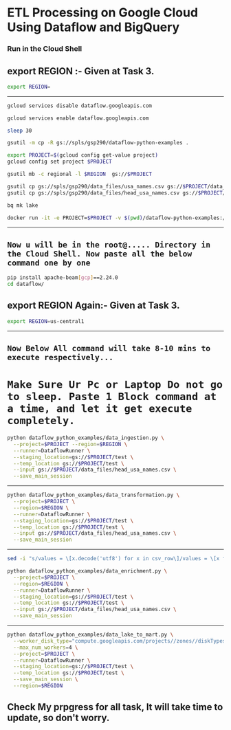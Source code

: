 
# ETL Processing on Google Cloud Using Dataflow and BigQuery

### Run in the Cloud Shell

## export REGION :- Given at Task 3.

```bash
export REGION=
```
---
```bash
gcloud services disable dataflow.googleapis.com

gcloud services enable dataflow.googleapis.com

sleep 30

gsutil -m cp -R gs://spls/gsp290/dataflow-python-examples .

export PROJECT=$(gcloud config get-value project)
gcloud config set project $PROJECT

gsutil mb -c regional -l $REGION  gs://$PROJECT

gsutil cp gs://spls/gsp290/data_files/usa_names.csv gs://$PROJECT/data_files/
gsutil cp gs://spls/gsp290/data_files/head_usa_names.csv gs://$PROJECT/data_files/

bq mk lake

docker run -it -e PROJECT=$PROJECT -v $(pwd)/dataflow-python-examples:/dataflow python:3.7 /bin/bash
```
---
## `Now u will be in the root@..... Directory in the Cloud Shell. Now paste all the below command one by one`

```bash
pip install apache-beam[gcp]==2.24.0
cd dataflow/
```

## export REGION Again:- Given at Task 3.

```bash
export REGION=us-central1
```
---
## `Now Below All command will take 8-10 mins to execute respectively...`
# `Make Sure Ur Pc or Laptop Do not go to sleep. Paste 1 Block command at a time, and let it get execute completely.`
```bash
python dataflow_python_examples/data_ingestion.py \
  --project=$PROJECT --region=$REGION \
  --runner=DataflowRunner \
  --staging_location=gs://$PROJECT/test \
  --temp_location gs://$PROJECT/test \
  --input gs://$PROJECT/data_files/head_usa_names.csv \
  --save_main_session
```
---
```bash
python dataflow_python_examples/data_transformation.py \
  --project=$PROJECT \
  --region=$REGION \
  --runner=DataflowRunner \
  --staging_location=gs://$PROJECT/test \
  --temp_location gs://$PROJECT/test \
  --input gs://$PROJECT/data_files/head_usa_names.csv \
  --save_main_session
```
---
```bash
sed -i "s/values = \[x.decode('utf8') for x in csv_row\]/values = \[x for x in csv_row\]/" ./dataflow_python_examples/data_enrichment.py
```

```bash
python dataflow_python_examples/data_enrichment.py \
  --project=$PROJECT \
  --region=$REGION \
  --runner=DataflowRunner \
  --staging_location=gs://$PROJECT/test \
  --temp_location gs://$PROJECT/test \
  --input gs://$PROJECT/data_files/head_usa_names.csv \
  --save_main_session
```
---
```bash
python dataflow_python_examples/data_lake_to_mart.py \
  --worker_disk_type="compute.googleapis.com/projects//zones//diskTypes/pd-ssd" \
  --max_num_workers=4 \
  --project=$PROJECT \
  --runner=DataflowRunner \
  --staging_location=gs://$PROJECT/test \
  --temp_location gs://$PROJECT/test \
  --save_main_session \
  --region=$REGION
```



## Check My prpgress for all task, It will take time to update, so don't worry.